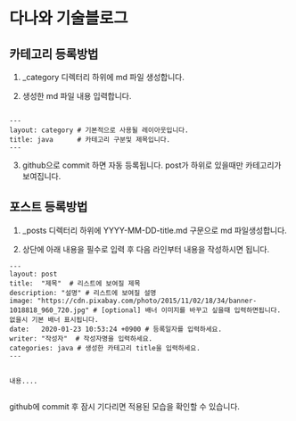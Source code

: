 
# 다나와 기술블로그 


## 카테고리 등록방법

1. _category 디렉터리 하위에 md 파일 생성합니다.

2. 생성한 md 파일 내용 입력합니다.
```

---
layout: category # 기본적으로 사용될 레이아웃입니다.
title: java      # 카테고리 구분및 제목입니다.
---

```

3. github으로 commit 하면 자동 등록됩니다. post가 하위로 있을때만 카테고리가 보여집니다.


## 포스트 등록방법

1. _posts 디렉터리 하위에 YYYY-MM-DD-title.md 구문으로 md 파일생성합니다.

2. 상단에 아래 내용을 필수로 입력 후 다음 라인부터 내용을 작성하시면 됩니다.
```
---
layout: post
title:  "제목"  # 리스트에 보여질 제목
description: "설명" # 리스트에 보여질 설명
image: "https://cdn.pixabay.com/photo/2015/11/02/18/34/banner-1018818_960_720.jpg" # [optional] 배너 이미지를 바꾸고 싶을때 입력하면됩니다. 없을시 기본 배너 표시됩니다.
date:   2020-01-23 10:53:24 +0900 # 등록일자를 입력하세요.
writer: "작성자"  # 작성자명을 입력하세요.
categories: java # 생성한 카테고리 title을 입력하세요.
---


내용....


```

github에 commit 후 잠시 기다리면 적용된 모습을 확인할 수 있습니다.



